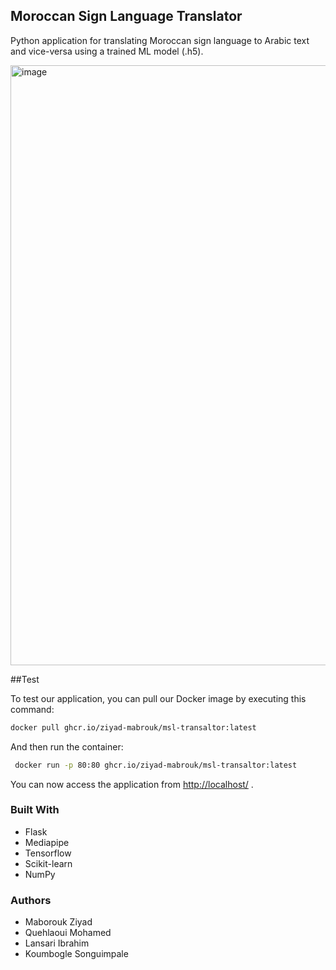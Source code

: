 ## Moroccan Sign Language Translator

Python application for translating Moroccan sign language to Arabic text and vice-versa using a trained ML model (.h5).

<img width="960" alt="image" src="https://github.com/Ziyad-Mabrouk/MSL-Translator/assets/125457402/4ea0744d-8a83-4cc7-952b-1148d37c0902">

##Test

To test our application, you can pull our Docker image by executing this command:
  ```sh
  docker pull ghcr.io/ziyad-mabrouk/msl-transaltor:latest
  ```
And then run the container:
 ```sh
  docker run -p 80:80 ghcr.io/ziyad-mabrouk/msl-transaltor:latest
  ```
You can now access the application from [http://localhost/](http://localhost/) .

### Built With

* Flask
* Mediapipe
* Tensorflow
* Scikit-learn
* NumPy

### Authors

* Maborouk Ziyad
* Quehlaoui Mohamed
* Lansari Ibrahim
* Koumbogle Songuimpale
